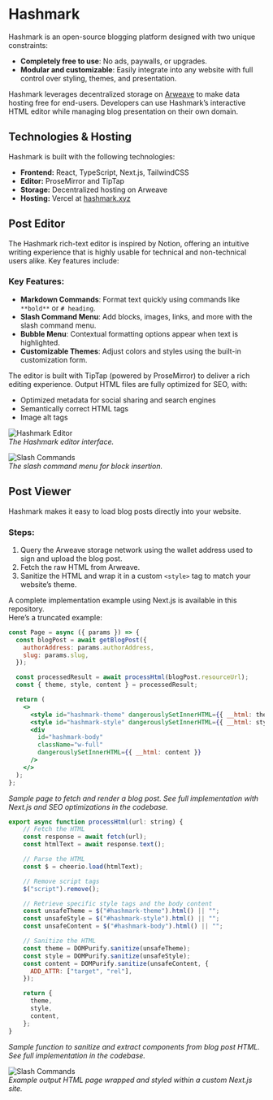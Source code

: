 # Hashmark

Hashmark is an open-source blogging platform designed with two unique constraints:  
- **Completely free to use**: No ads, paywalls, or upgrades.  
- **Modular and customizable**: Easily integrate into any website with full control over styling, themes, and presentation.  

Hashmark leverages decentralized storage on [Arweave](https://www.arweave.org) to make data hosting free for end-users. Developers can use Hashmark’s interactive HTML editor while managing blog presentation on their own domain.

## Technologies & Hosting

Hashmark is built with the following technologies:  
- **Frontend:** React, TypeScript, Next.js, TailwindCSS  
- **Editor:** ProseMirror and TipTap  
- **Storage:** Decentralized hosting on Arweave  
- **Hosting:** Vercel at [hashmark.xyz](https://hashmark.xyz)

## Post Editor

The Hashmark rich-text editor is inspired by Notion, offering an intuitive writing experience that is highly usable for technical and non-technical users alike. Key features include:
### Key Features:
- **Markdown Commands**: Format text quickly using commands like `**bold**` or `# heading`.
- **Slash Command Menu**: Add blocks, images, links, and more with the slash command menu.
- **Bubble Menu**: Contextual formatting options appear when text is highlighted.
- **Customizable Themes**: Adjust colors and styles using the built-in customization form.

The editor is built with TipTap (powered by ProseMirror) to deliver a rich editing experience. Output HTML files are fully optimized for SEO, with:
* Optimized metadata for social sharing and search engines  
* Semantically correct HTML tags  
* Image alt tags  
  
   
![Hashmark Editor](https://jboesch.com/assets/hashmark/editor.png)  
*The Hashmark editor interface.*

![Slash Commands](https://jboesch.com/assets/hashmark/slash-commands.png)  
*The slash command menu for block insertion.*

## Post Viewer

Hashmark makes it easy to load blog posts directly into your website.  
### Steps:
1. Query the Arweave storage network using the wallet address used to sign and upload the blog post.  
2. Fetch the raw HTML from Arweave.  
3. Sanitize the HTML and wrap it in a custom `<style>` tag to match your website’s theme.  

A complete implementation example using Next.js is available in this repository.  
Here’s a truncated example:

```jsx
const Page = async ({ params }) => {
  const blogPost = await getBlogPost({
    authorAddress: params.authorAddress,
    slug: params.slug,
  });

  const processedResult = await processHtml(blogPost.resourceUrl);
  const { theme, style, content } = processedResult;

  return (
    <>
      <style id="hashmark-theme" dangerouslySetInnerHTML={{ __html: theme }} />
      <style id="hashmark-style" dangerouslySetInnerHTML={{ __html: style }} />
      <div
        id="hashmark-body"
        className="w-full"
        dangerouslySetInnerHTML={{ __html: content }}
      />
    </>
  );
};
```
*Sample page to fetch and render a blog post. See full implementation with Next.js and SEO optimizations in the codebase.*

```js
export async function processHtml(url: string) {
    // Fetch the HTML
    const response = await fetch(url);
    const htmlText = await response.text();

    // Parse the HTML
    const $ = cheerio.load(htmlText);

    // Remove script tags
    $("script").remove();

    // Retrieve specific style tags and the body content
    const unsafeTheme = $("#hashmark-theme").html() || "";
    const unsafeStyle = $("#hashmark-style").html() || "";
    const unsafeContent = $("#hashmark-body").html() || "";

    // Sanitize the HTML
    const theme = DOMPurify.sanitize(unsafeTheme);
    const style = DOMPurify.sanitize(unsafeStyle);
    const content = DOMPurify.sanitize(unsafeContent, {
      ADD_ATTR: ["target", "rel"],
    });

    return {
      theme,
      style,
      content,
    };
}
```
*Sample function to sanitize and extract components from blog post HTML. See full implementation in the codebase.*

![Slash Commands](https://jboesch.com/assets/hashmark/output.png)  
*Example output HTML page wrapped and styled within a custom Next.js site.*